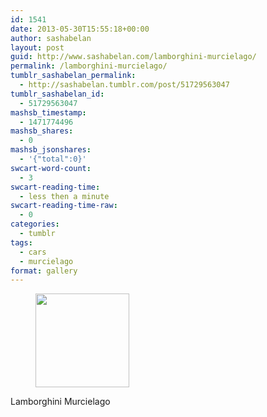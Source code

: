 ```yaml
---
id: 1541
date: 2013-05-30T15:55:18+00:00
author: sashabelan
layout: post
guid: http://www.sashabelan.com/lamborghini-murcielago/
permalink: /lamborghini-murcielago/
tumblr_sashabelan_permalink:
  - http://sashabelan.tumblr.com/post/51729563047
tumblr_sashabelan_id:
  - 51729563047
mashsb_timestamp:
  - 1471774496
mashsb_shares:
  - 0
mashsb_jsonshares:
  - '{"total":0}'
swcart-word-count:
  - 3
swcart-reading-time:
  - less then a minute
swcart-reading-time-raw:
  - 0
categories:
  - tumblr
tags:
  - cars
  - murcielago
format: gallery
---
```

<div id='gallery-411' class='gallery galleryid-1541 gallery-columns-3 gallery-size-thumbnail'>
  <figure class='gallery-item'> 
  
  <div class='gallery-icon landscape'>
    <a href='http://www.sashabelan.ru/lamborghini-murcielago/attachment/1542/'><img width="150" height="150" src="http://www.sashabelan.ru/wp-content/uploads/2013/05/tumblr_mnmc86CgLr1qarj97o1_500-150x150.jpg" class="attachment-thumbnail size-thumbnail" alt="" /></a>
  </div></figure>
</div>

Lamborghini Murcielago